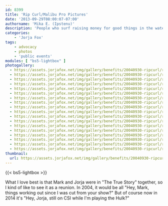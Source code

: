 ```yaml
---
id: 8399
title: 'Rip Curl/Malibu Pro Pictures'
date: '2013-09-29T08:00:07-07:00'
authorname: 'Mika E. (Ipstenu)'
description: 'People who surf raising money for good things in the water, back in 2004.'
categories:
    - 'Jorja Fox'
tags:
    - advocacy
    - photos
    - 'public events'
modules: [ "bs5-lightbox" ]
photogallery:
  - https://assets.jorjafox.net/img/gallery/benefits/20040930-ripcurl/ripcurl2004_001.jpg
  - https://assets.jorjafox.net/img/gallery/benefits/20040930-ripcurl/ripcurl2004_002.jpg
  - https://assets.jorjafox.net/img/gallery/benefits/20040930-ripcurl/ripcurl2004_003.jpg
  - https://assets.jorjafox.net/img/gallery/benefits/20040930-ripcurl/ripcurl2004_004.jpg
  - https://assets.jorjafox.net/img/gallery/benefits/20040930-ripcurl/ripcurl2004_005.jpg
  - https://assets.jorjafox.net/img/gallery/benefits/20040930-ripcurl/ripcurl2004_010.jpg
  - https://assets.jorjafox.net/img/gallery/benefits/20040930-ripcurl/ripcurl2004_011.jpg
  - https://assets.jorjafox.net/img/gallery/benefits/20040930-ripcurl/ripcurl2004_013.jpg
  - https://assets.jorjafox.net/img/gallery/benefits/20040930-ripcurl/ripcurl2004_014.jpg
  - https://assets.jorjafox.net/img/gallery/benefits/20040930-ripcurl/ripcurl2004_015.jpg
  - https://assets.jorjafox.net/img/gallery/benefits/20040930-ripcurl/ripcurl2004_016.jpg
  - https://assets.jorjafox.net/img/gallery/benefits/20040930-ripcurl/ripcurl2004_017.jpg
  - https://assets.jorjafox.net/img/gallery/benefits/20040930-ripcurl/ripcurl2004_018.jpg
  - https://assets.jorjafox.net/img/gallery/benefits/20040930-ripcurl/ripcurl2004_019.jpg
  - https://assets.jorjafox.net/img/gallery/benefits/20040930-ripcurl/ripcurl2004_020.jpg
  - https://assets.jorjafox.net/img/gallery/benefits/20040930-ripcurl/ripcurl2004_021.jpg
  - https://assets.jorjafox.net/img/gallery/benefits/20040930-ripcurl/ripcurl2004_022.jpg
  - https://assets.jorjafox.net/img/gallery/benefits/20040930-ripcurl/ripcurl2004_023.jpg
thumbnail:
  url: https://assets.jorjafox.net/img/gallery/benefits/20040930-ripcurl/ripcurl2004_001.jpg
---
```


{{< bs5-lightbox >}}

What I love best is that Mark and Jorja were in "The True Story" together, so I kind of like to see it as a reunion. In 2004, it would be all "Hey, Mark, things working out since I was cut from your show?" But of course now in 2014 it's "Hey, Jorja, still on CSI while I'm playing the Hulk?"
